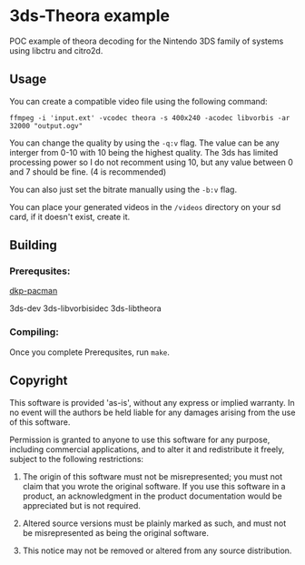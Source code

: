 # 3ds-Theora example
POC example of theora decoding for the Nintendo 3DS family of systems using libctru and citro2d.

## Usage
You can create a compatible video file using the following command:

`ffmpeg -i 'input.ext' -vcodec theora -s 400x240 -acodec libvorbis -ar 32000 "output.ogv"`

You can change the quality by using the `-q:v` flag. The value can be any interger from 0-10 with 10 being the highest quality.
The 3ds has limited processing power so I do not recomment using 10, but any value between 0 and 7 should be fine. (4 is recommended)

You can also just set the bitrate manually using the `-b:v` flag.

You can place your generated videos in the `/videos` directory on your sd card, if it doesn't exist, create it.

## Building
### Prerequsites:

[dkp-pacman](https://devkitpro.org/wiki/Getting_Started)

3ds-dev 3ds-libvorbisidec 3ds-libtheora

### Compiling:

Once you complete Prerequsites, run `make`.

## Copyright
This software is provided 'as-is', without any express or implied
warranty. In no event will the authors be held liable for any damages
arising from the use of this software.

Permission is granted to anyone to use this software for any purpose,
including commercial applications, and to alter it and redistribute it
freely, subject to the following restrictions:

   1. The origin of this software must not be misrepresented; you must not
   claim that you wrote the original software. If you use this software
   in a product, an acknowledgment in the product documentation would be
   appreciated but is not required.

   2. Altered source versions must be plainly marked as such, and must not be
   misrepresented as being the original software.

   3. This notice may not be removed or altered from any source
   distribution.

